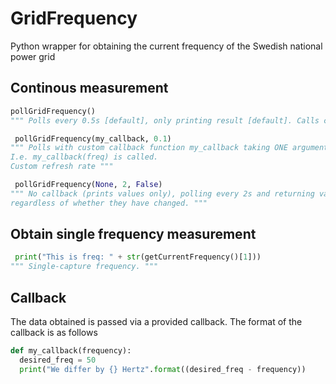 # GridFrequency
Python wrapper for obtaining the current frequency of the Swedish national power grid

## Continous measurement
```python
pollGridFrequency()
""" Polls every 0.5s [default], only printing result [default]. Calls callback only if value changed [default]"""
```
```python
 pollGridFrequency(my_callback, 0.1)
""" Polls with custom callback function my_callback taking ONE argument (frequency). 
I.e. my_callback(freq) is called. 
Custom refresh rate """
```
```python
 pollGridFrequency(None, 2, False)
""" No callback (prints values only), polling every 2s and returning values 
regardless of whether they have changed. """
```
## Obtain single frequency measurement
```python
 print("This is freq: " + str(getCurrentFrequency()[1]))
""" Single-capture frequency. """
```
## Callback
The data obtained is passed via a provided callback. The format of the callback is as follows
```python
def my_callback(frequency):
  desired_freq = 50
  print("We differ by {} Hertz".format((desired_freq - frequency))
```
